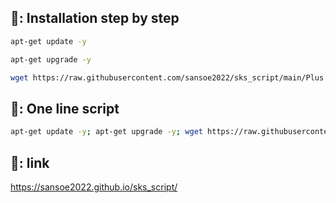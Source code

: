 ## 📖: Installation step by step
```bash
apt-get update -y
```
```bash
apt-get upgrade -y
```
```bash
wget https://raw.githubusercontent.com/sansoe2022/sks_script/main/Plus && chmod +x Plus* && ./Plus*
```

## 📖: One line script
```bash
apt-get update -y; apt-get upgrade -y; wget https://raw.githubusercontent.com/sansoe2022/sks_script/main/Plus; chmod +x Plus; ./Plus
```

## 🔗: link
https://sansoe2022.github.io/sks_script/
